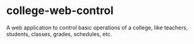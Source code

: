 college-web-control
===================

A web application to control basic operations of a college, like teachers, students, classes, grades, schedules, etc.
